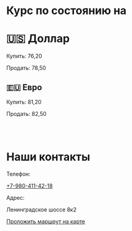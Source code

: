 
# Курс по состоянию на

<script language="javascript" type="text/javascript"><!--
var d = new Date();
var day=new Array("Воскресенье","Понедельник","Вторник",
"Среда","Четверг","Пятница","Суббота");
var month=new Array("января","февраля","марта","апреля","мая","июня",
"июля","августа","сентября","октября","ноября","декабря");
document.write(day[d.getDay()]+" " +d.getDate()+ " " + month[d.getMonth()]
+ " " + d.getFullYear() + " г.");
//--></script>

# 🇺🇸 Доллар
Купить: 76,20

Продать: 78,50


## 🇪🇺 Евро
Купить: 81,20

Продать: 82,50

<br/><br/> 

# Наши контакты

Телефон: 

<a href="tel:+7-980-411-42-18">+7-980-411-42-18</a>


Адрес: 

Ленинградское шоссе 8к2 

<script type="text/javascript" charset="utf-8" async src="https://api-maps.yandex.ru/services/constructor/1.0/js/?um=constructor%3Acac595bd41886e0da03bcb569c0b46c22a121632da7b20ab92ec322315010d18&amp;width=300&amp;height=400&amp;lang=ru_RU&amp;scroll=true"></script>

<a href="https://yandex.ru/maps/?rtext=~55.817088, 37.500388" target="_blank" class="uk-button uk-button-primary">Проложить маршрут на карте</a>




